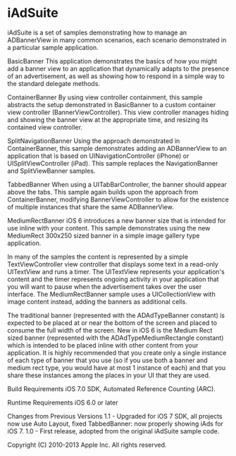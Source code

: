 iAdSuite
========

iAdSuite is a set of samples demonstrating how to manage an ADBannerView in many common scenarios, each scenario demonstrated in a particular sample application.

BasicBanner
    This application demonstrates the basics of how you might add a banner view to an application that dynamically adapts to the presence of an advertisement, as well as showing how to respond in a simple way to the standard delegate methods.

ContainerBanner
    By using view controller containment, this sample abstracts the setup demonstrated in BasicBanner to a custom container view controller (BannerViewController). This view controller manages hiding and showing the banner view at the appropriate time, and resizing its contained view controller.

SplitNavigationBanner
    Using the approach demonstrated in ContainerBanner, this sample demonstrates adding an ADBannerView to an application that is based on UINavigationController (iPhone) or UISplitViewController (iPad). This sample replaces the NavigationBanner and SplitViewBanner samples.
    
TabbedBanner
    When using a UITabBarController, the banner should appear above the tabs. This sample again builds upon the approach from ContainerBanner, modifying BannerViewController to allow for the existence of multiple instances that share the same ADBannerView.

MediumRectBanner
    iOS 6 introduces a new banner size that is intended for use inline with your content. This sample demonstrates using the new MediumRect 300x250 sized banner in a simple image gallery type application.

In many of the samples the content is represented by a simple TextViewController view controller that displays some text in a read-only UITextView and runs a timer. The UITextView represents your application's content and the timer represents ongoing activity in your application that you will want to pause when the advertisement takes over the user interface. The MediumRectBanner sample uses a UICollectionView with image content instead, adding the banners as additional cells.

The traditional banner (represented with the ADAdTypeBanner constant) is expected to be placed at or near the bottom of the screen and placed to consume the full width of the screen. New in iOS 6 is the Medium Rect sized banner (represented with the ADAdTypeMediumRectangle constant) which is intended to be placed inline with other content from your application. It is highly recommended that you create only a single instance of each type of banner that you use (so if you use both a banner and medium rect type, you would have at most 1 instance of each) and that you share these instances among the places in your UI that they are used.

Build Requirements
iOS 7.0 SDK, Automated Reference Counting (ARC).

Runtime Requirements
iOS 6.0 or later

Changes from Previous Versions
1.1 - Upgraded for iOS 7 SDK, all projects now use Auto Layout, fixed TabbedBanner: now properly showing iAds for iOS 7.
1.0 - First release, adopted from the original iAdSuite sample code.

Copyright (C) 2010-2013 Apple Inc. All rights reserved.
